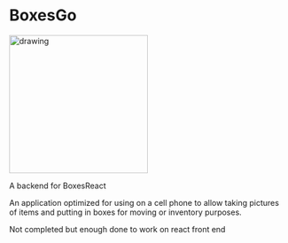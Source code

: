 # BoxesGo

<img src="https://user-images.githubusercontent.com/3844301/170073844-9e893950-2ca9-4a53-a672-c6724f6de4ca.jpeg" alt="drawing" width="250"/>

A backend for BoxesReact

An application optimized for using on a cell phone to allow taking pictures of items and putting in boxes for moving or inventory purposes.

Not completed but enough done to work on react front end
